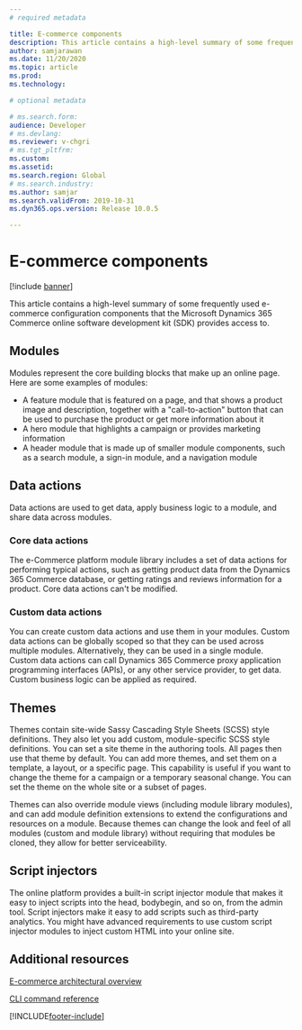 ```yaml
---
# required metadata

title: E-commerce components
description: This article contains a high-level summary of some frequently used e-commerce configuration components that the Microsoft Dynamics 365 Commerce online software development kit (SDK) provides access to.
author: samjarawan
ms.date: 11/20/2020
ms.topic: article
ms.prod: 
ms.technology: 

# optional metadata

# ms.search.form: 
audience: Developer
# ms.devlang: 
ms.reviewer: v-chgri
# ms.tgt_pltfrm: 
ms.custom: 
ms.assetid: 
ms.search.region: Global
# ms.search.industry: 
ms.author: samjar
ms.search.validFrom: 2019-10-31
ms.dyn365.ops.version: Release 10.0.5

---
```

# E-commerce components

[!include [banner](../includes/banner.md)]

This article contains a high-level summary of some frequently used e-commerce configuration components that the Microsoft Dynamics 365 Commerce online software development kit (SDK) provides access to.

## Modules

Modules represent the core building blocks that make up an online page. Here are some examples of modules:

- A feature module that is featured on a page, and that shows a product image and description, together with a "call-to-action" button that can be used to purchase the product or get more information about it
- A hero module that highlights a campaign or provides marketing information
- A header module that is made up of smaller module components, such as a search module, a sign-in module, and a navigation module

## Data actions

Data actions are used to get data, apply business logic to a module, and share data across modules.

### Core data actions

The e-Commerce platform module library includes a set of data actions for performing typical actions, such as getting product data from the Dynamics 365 Commerce database, or getting ratings and reviews information for a product. Core data actions can't be modified.

### Custom data actions

You can create custom data actions and use them in your modules. Custom data actions can be globally scoped so that they can be used across multiple modules. Alternatively, they can be used in a single module. Custom data actions can call Dynamics 365 Commerce proxy application programming interfaces (APIs), or any other service provider, to get data. Custom business logic can be applied as required.

## Themes

Themes contain site-wide Sassy Cascading Style Sheets (SCSS) style definitions. They also let you add custom, module-specific SCSS style definitions. You can set a site theme in the authoring tools. All pages then use that theme by default. You can add more themes, and set them on a template, a layout, or a specific page. This capability is useful if you want to change the theme for a campaign or a temporary seasonal change. You can set the theme on the whole site or a subset of pages.

Themes can also override module views (including module library modules), and can add module definition extensions to extend the configurations and resources on a module. Because themes can change the look and feel of all modules (custom and module library) without requiring that modules be cloned, they allow for better serviceability.

## Script injectors

The online platform provides a built-in script injector module that makes it easy to inject scripts into the head, bodybegin, and so on, from the admin tool. Script injectors make it easy to add scripts such as third-party analytics. You might have advanced requirements to use custom script injector modules to inject custom HTML into your online site.

## Additional resources

[E-commerce architectural overview](architectural-overview.md)

[CLI command reference](cli-command-reference.md)


[!INCLUDE[footer-include](../../includes/footer-banner.md)]